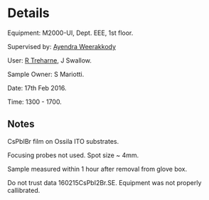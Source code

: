 <h1>Details</h1>

Equipment: M2000-UI, Dept. EEE, 1st floor.

Supervised by: <a href="mailto:sgdweera@liverpool.ac.uk">Ayendra Weerakkody</a>

User: <a href="mailto:R.Treharne@liverpool.ac.uk">R Treharne</a>, J Swallow.

Sample Owner: S Mariotti.

Date: 17th Feb 2016.

Time: 1300 - 1700.

<h2>Notes</h2>

CsPbIBr film on Ossila ITO substrates.

Focusing probes not used. Spot size ~ 4mm.

Sample measured within 1 hour after removal from glove box.

Do not trust data 160215CsPbI2Br.SE. Equipment was not properly callibrated.




